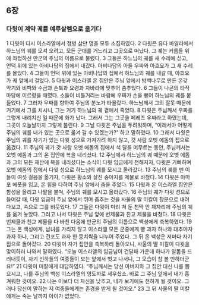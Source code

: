 ## 6장
### 다윗이 계약 궤를 예루살렘으로 옮기다
1 다윗이 다시 이스라엘에서 정병 삼만 명을 모두 소집하였다.
2 다윗은 유다 바알라에서 하느님의 궤를 모셔 오려고, 모든 군대를 거느리고 그곳으로 떠났다. 그 궤는 커룹들 위에 좌정하신 만군의 주님의 이름으로 불렸다.
3 그들은 하느님의 궤를 새 수레에 싣고, 언덕 위에 있는 아비나답의 집에서 내갔다. 아비나답의 아들 우짜와 아흐요가 그 새 수레를 몰았다.
4 그들이 언덕 위에 있는 아비나답의 집에서 하느님의 궤를 내갈 때, 아흐요가 궤 앞에서 걸었다.
5 다윗과 이스라엘 온 집안은 주님 앞에서 방백나무로 만든 온갖 악기와 비파와 수금과 손북과 요령과 자바라에 맞추어 춤추었다.
6 그들이 나콘의 타작마당에 이르렀을 때였다. 소들이 비틀거리는 바람에 우짜가 손을 뻗어 하느님의 궤를 붙들었다.
7 그러자 우짜를 향하여 주님의 분노가 타올랐다. 하느님께서 그의 잘못 때문에 거기에서 그를 치시니, 그는 거기 하느님의 궤 곁에서 죽었다.
8 다윗은 주님께서 우짜를 그렇게 내리치신 일 때문에 화가 났다. 그래서 그는 그곳을 페레츠 우짜라고 하였는데, 그곳이 오늘날까지 그렇게 불린다.
9 그날 다윗은 주님을 두려워하며, “이래서야 어떻게 주님의 궤를 내가 있는 곳으로 옮겨 갈 수 있겠는가?” 하고 말하였다.
10 그래서 다윗은 주님의 궤를 자기가 있는 다윗 성으로 가져가려 하지 않고, 갓 사람 오벳 에돔의 집으로 옮겼다.
11 주님의 궤가 갓 사람 오벳 에돔의 집에서 석 달을 머무르는 동안, 주님께서는 오벳 에돔과 그의 온 집안에 복을 내리셨다.
12 주님께서 하느님의 궤 때문에 오벳 에돔과 그의 모든 재산에 복을 내리셨다는 소식이 다윗 임금에게 전해지자, 다윗은 기뻐하며 오벳 에돔의 집에서 다윗 성으로 하느님의 궤를 모시고 올라갔다.
13 주님의 궤를 멘 이들이 여섯 걸음을 옮기자, 다윗은 황소와 살진 송아지를 제물로 바쳤다.
14 다윗은 아마포 에폿을 입고, 온 힘을 다하여 주님 앞에서 춤을 추었다.
15 다윗과 온 이스라엘 집안은 함성을 올리고 나팔을 불며, 주님의 궤를 모시고 올라갔다.
16 주님의 궤가 다윗 성으로 들어갈 때, 다윗 임금이 주님 앞에서 뛰며 춤추는 것을 사울의 딸 미칼이 창문으로 내려다보고, 속으로 그를 비웃었다.
17 그들은 다윗이 미리 쳐 둔 천막 안 제자리에 주님의 궤를 옮겨 놓았다. 그러고 나서 다윗은 주님 앞에 번제물과 친교 제물을 바쳤다.
18 다윗은 번제물과 친교 제물을 다 바친 다음에 만군의 주님의 이름으로 백성에게 축복하였다.
19 그는 온 백성에게, 남녀를 가리지 않고 이스라엘 모든 군중에게 빵 과자 하나와 대추야자 과자 하나, 그리고 건포도 과자 한 뭉치씩을 나누어 주었다. 그 뒤 온 백성은 저마다 자기 집으로 돌아갔다.
20 다윗이 자기 집안을 축복하러 돌아오니, 사울의 딸 미칼이 다윗을 맞이하러 나와서 말하였다. “오늘 이스라엘의 임금님이 건달패 가운데 하나가 알몸을 드러내듯이, 자기 신하들의 여종들이 보는 앞에서 벗고 나서니, 그 모습이 참 볼 만하더군요!”
21 다윗이 미칼에게 대답하였다. “주님께서는 당신 아버지와 그 집안 대신 나를 뽑으시고, 나를 주님의 백성 이스라엘의 영도자로 세우셨소. 바로 그 주님 앞에서 내가 흥겨워한 것이오.
22 나는 이보다 더 자신을 낮추고, 내가 보기에도 천하게 될 것이오. 그러나 당신이 말하는 저 여종들에게는 존경을 받게 될 것이오.”
23 그 뒤 사울의 딸 미칼에게는 죽는 날까지 아이가 없었다.
